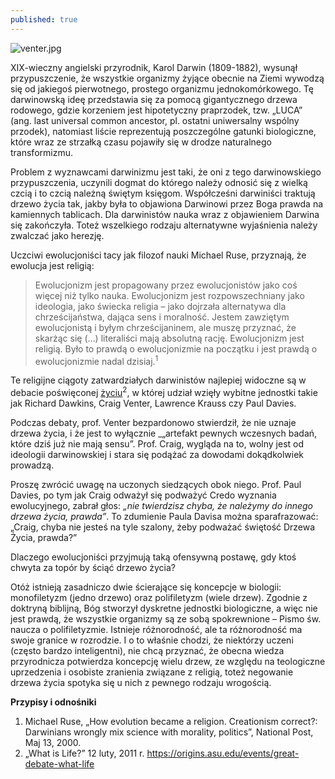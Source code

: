 ```yaml
---
published: true
---
```

![venter.jpg]({{site.baseurl}}/images/venter.jpg)

XIX-wieczny angielski przyrodnik, Karol Darwin (1809-1882), wysunął przypuszczenie, że wszystkie organizmy żyjące obecnie na Ziemi wywodzą się od jakiegoś pierwotnego, prostego organizmu jednokomórkowego. Tę darwinowską ideę przedstawia się za pomocą gigantycznego drzewa rodowego, gdzie korzeniem jest hipotetyczny praprzodek, tzw. „LUCA” (ang. last universal common ancestor, pl. ostatni uniwersalny wspólny przodek), natomiast liście reprezentują poszczególne gatunki biologiczne, które wraz ze strzałką czasu pojawiły się w drodze naturalnego transformizmu.

Problem z wyznawcami darwinizmu jest taki, że oni z tego darwinowskiego przypuszczenia, uczynili dogmat do którego należy odnosić się z wielką czcią i to czcią należną świętym księgom. Współcześni darwiniści traktują drzewo życia tak, jakby była to objawiona Darwinowi przez Boga prawda na kamiennych tablicach. Dla darwinistów nauka wraz z objawieniem Darwina się zakończyła. Toteż wszelkiego rodzaju alternatywne wyjaśnienia należy zwalczać jako herezję.

Uczciwi ewolucjoniści tacy jak filozof nauki Michael Ruse, przyznają, że ewolucja jest religią:

> Ewolucjonizm jest propagowany przez ewolucjonistów jako coś więcej niż tylko nauka. Ewolucjonizm jest rozpowszechniany jako ideologia, jako świecka religia – jako dojrzała alternatywa dla chrześcijaństwa, dająca sens i moralność. Jestem zawziętym ewolucjonistą i byłym chrześcijaninem, ale muszę przyznać, że skarżąc się (…) literaliści mają absolutną rację. Ewolucjonizm jest religią. Było to prawdą o ewolucjonizmie na początku i jest prawdą o ewolucjonizmie nadal dzisiaj.<sup>1</sup>

Te religijne ciągoty zatwardziałych darwinistów najlepiej widoczne są w debacie poświęconej [życiu](https://www.youtube.com/watch?v=tkMGuLTIbrU)<sup>2</sup>, w której udział wzięły wybitne jednostki takie jak Richard Dawkins, Craig Venter, Lawrence Krauss czy Paul Davies.

Podczas debaty, prof. Venter bezpardonowo stwierdził, że nie uznaje drzewa życia, i że jest to wyłącznie _„artefakt pewnych wczesnych badań, które dziś już nie mają sensu”. Prof. Craig, wygląda na to, wolny jest od ideologii darwinowskiej i stara się podążać za dowodami dokądkolwiek prowadzą.

Proszę zwrócić uwagę na uczonych siedzących obok niego. Prof. Paul Davies, po tym jak Craig odważył się podważyć Credo wyznania ewolucyjnego, zabrał głos: _„nie twierdzisz chyba, że należymy do innego drzewa życia, prawda”_. To zdumienie Paula Davisa można sparafrazować: „Craig, chyba nie jesteś na tyle szalony, żeby podważać świętość Drzewa Życia, prawda?”

Dlaczego ewolucjoniści przyjmują taką ofensywną postawę, gdy ktoś chwyta za topór by ściąć drzewo życia?

Otóż istnieją zasadniczo dwie ścierające się koncepcje w biologii: monofiletyzm (jedno drzewo) oraz polifiletyzm (wiele drzew). Zgodnie z doktryną biblijną, Bóg stworzył dyskretne jednostki biologiczne, a więc nie jest prawdą, że wszystkie organizmy są ze sobą spokrewnione – Pismo św. naucza o polifiletyzmie. Istnieje różnorodność, ale ta różnorodność ma swoje granice w rozrodzie. I o to właśnie chodzi, że niektórzy uczeni (często bardzo inteligentni), nie chcą przyznać, że obecna wiedza przyrodnicza potwierdza koncepcję wielu drzew, ze względu na teologiczne uprzedzenia i osobiste zranienia związane z religią, toteż negowanie drzewa życia spotyka się u nich z pewnego rodzaju wrogością.

 

**Przypisy i odnośniki**

1. Michael Ruse, „How evolution became a religion. Creationism correct?: Darwinians wrongly mix science with morality, politics”, National Post, Maj 13, 2000.
2. „What is Life?” 12 luty, 2011 r. https://origins.asu.edu/events/great-debate-what-life
